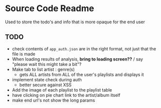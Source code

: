 # Source Code Readme

Used to store the todo's and info that is more opaque for the end user

## TODO

* check contents of `app_auth.json` are in the right format, not just that the file is made
* When loading results of analysis, **bring to loading screen??** / say "please wait this might take a bit"?
* Make tab to list artist : genre(s)
  * gets ALL artists from ALL of the user's playlists and displays it
* implement state check during auth
    * better secure against XSS
* Add the image of each playlist to the playlist table
* have clicking on pie chart link to the artist/album itself
* make end url's not show the long params
